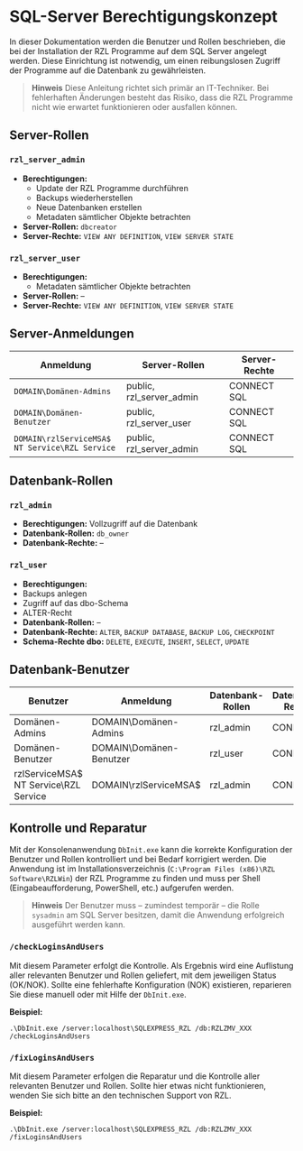 # SQL-Server Berechtigungskonzept

In dieser Dokumentation werden die Benutzer und Rollen beschrieben, die bei der Installation der RZL Programme auf dem SQL Server angelegt werden. Diese Einrichtung ist notwendig, um einen reibungslosen Zugriff der Programme auf die Datenbank zu gewährleisten.

> **Hinweis**
Diese Anleitung richtet sich primär an IT-Techniker. Bei fehlerhaften Änderungen besteht das Risiko, dass die RZL Programme nicht wie erwartet funktionieren oder ausfallen können.

## Server-Rollen

### `rzl_server_admin`
- **Berechtigungen:**  
    - Update der RZL Programme durchführen  
    - Backups wiederherstellen  
    - Neue Datenbanken erstellen  
    - Metadaten sämtlicher Objekte betrachten
- **Server-Rollen:** `dbcreator`
- **Server-Rechte:** `VIEW ANY DEFINITION`, `VIEW SERVER STATE`

### `rzl_server_user`
- **Berechtigungen:**  
    - Metadaten sämtlicher Objekte betrachten
- **Server-Rollen:** –
- **Server-Rechte:** `VIEW ANY DEFINITION`, `VIEW SERVER STATE`

## Server-Anmeldungen

| Anmeldung                                           | Server-Rollen            | Server-Rechte |
| --------------------------------------------------- | ------------------------ | ------------- |
| `DOMAIN\Domänen-Admins`                             | public, rzl_server_admin | CONNECT SQL   |
| `DOMAIN\Domänen-Benutzer`                           | public, rzl_server_user  | CONNECT SQL   |
| `DOMAIN\rzlServiceMSA$`<br>`NT Service\RZL Service` | public, rzl_server_admin | CONNECT SQL   |

## Datenbank-Rollen

### `rzl_admin`
- **Berechtigungen:** Vollzugriff auf die Datenbank
- **Datenbank-Rollen:** `db_owner`
- **Datenbank-Rechte:** –

### `rzl_user`
- **Berechtigungen:**  
- Backups anlegen  
- Zugriff auf das dbo-Schema  
- ALTER-Recht
- **Datenbank-Rollen:** –
- **Datenbank-Rechte:** `ALTER`, `BACKUP DATABASE`, `BACKUP LOG`, `CHECKPOINT`
- **Schema-Rechte dbo:** `DELETE`, `EXECUTE`, `INSERT`, `SELECT`, `UPDATE`

## Datenbank-Benutzer

| Benutzer                                 | Anmeldung               | Datenbank-Rollen | Datenbank-Rechte |
| ---------------------------------------- | ----------------------- | ---------------- | ---------------- |
| Domänen-Admins                           | DOMAIN\Domänen-Admins   | rzl_admin        | CONNECT          |
| Domänen-Benutzer                         | DOMAIN\Domänen-Benutzer | rzl_user         | CONNECT          |
| rzlServiceMSA$<br>NT Service\RZL Service | DOMAIN\rzlServiceMSA$   | rzl_admin        | CONNECT          |

## Kontrolle und Reparatur

Mit der Konsolenanwendung `DbInit.exe` kann die korrekte Konfiguration der Benutzer und Rollen kontrolliert und bei Bedarf korrigiert werden. Die Anwendung ist im Installationsverzeichnis (`C:\Program Files (x86)\RZL Software\RZLWin`) der RZL Programme zu finden und muss per Shell (Eingabeaufforderung, PowerShell, etc.) aufgerufen werden.

> **Hinweis**
Der Benutzer muss – zumindest temporär – die Rolle `sysadmin` am SQL Server besitzen, damit die Anwendung erfolgreich ausgeführt werden kann.

### `/checkLoginsAndUsers`
Mit diesem Parameter erfolgt die Kontrolle. Als Ergebnis wird eine Auflistung aller relevanten Benutzer und Rollen geliefert, mit dem jeweiligen Status (OK/NOK). Sollte eine fehlerhafte Konfiguration (NOK) existieren, reparieren Sie diese manuell oder mit Hilfe der `DbInit.exe`.

**Beispiel:**
```shell
.\DbInit.exe /server:localhost\SQLEXPRESS_RZL /db:RZLZMV_XXX /checkLoginsAndUsers
```

### `/fixLoginsAndUsers`
Mit diesem Parameter erfolgen die Reparatur und die Kontrolle aller relevanten Benutzer und Rollen. Sollte hier etwas nicht funktionieren, wenden Sie sich bitte an den technischen Support von RZL.

**Beispiel:**
```shell
.\DbInit.exe /server:localhost\SQLEXPRESS_RZL /db:RZLZMV_XXX /fixLoginsAndUsers
```
